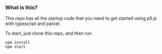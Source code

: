 ### What is this?

This repo has all the startup code that you need to get started using p5.js with typescript and parcel.

To start, just clone this repo, and then run
```
npm install
npm start
```
